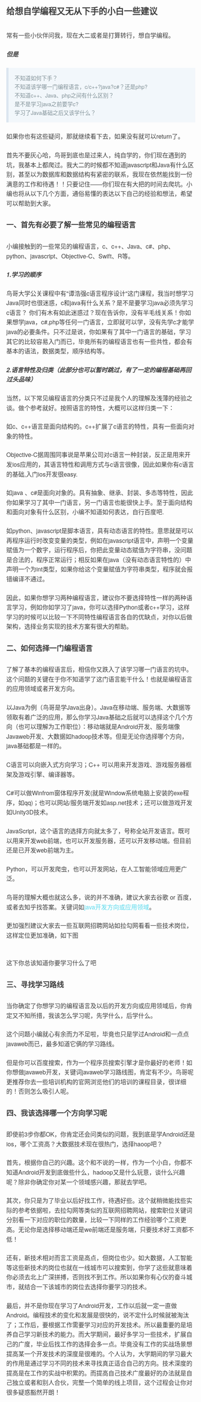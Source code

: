 <div class="output_wrapper" id="output_wrapper_id" style="font-size: 16px; color: rgb(62, 62, 62); line-height: 1.6; word-spacing: 0px; letter-spacing: 0px; font-family: 'Helvetica Neue', Helvetica, 'Hiragino Sans GB', 'Microsoft YaHei', Arial, sans-serif;"><h2 id="h" style="color: inherit; line-height: inherit; padding: 0px; margin: 1.5em 0px; font-weight: bold; font-size: 1.4em;"><span style="font-size: inherit; color: inherit; line-height: inherit; margin: 0px; padding: 0px;">给想自学编程又无从下手的小白一些建议</span></h2>
<p style="font-size: inherit; color: inherit; line-height: inherit; padding: 0px; margin: 1.5em 0px;">常有一些小伙伴问我，现在大二或者是打算转行，想自学编程。</p>
<h6 id="h-1" style="color: inherit; line-height: inherit; padding: 0px; margin: 1.5em 0px; font-weight: bold; font-size: 1em;"><span style="font-size: inherit; color: inherit; line-height: inherit; margin: 0px; padding: 0px;">但是</span></h6>
<blockquote style="line-height: inherit; display: block; padding: 15px 15px 15px 1rem; font-size: 0.9em; margin: 1em 0px; color: rgb(129, 145, 152); border-left: 6px solid rgb(220, 230, 240); background: rgb(242, 247, 251); overflow: auto; overflow-wrap: normal; word-break: normal;">
  <p style="font-size: inherit; color: inherit; line-height: inherit; padding: 0px; margin: 0px;">不知道如何下手？<br>不知道该学哪一门编程语言，c/c++?java?c#？还是php?<br>不知道c++、Java、php之间有什么区别？<br>是不是学习java之前要学c?<br>学习了Java基础之后又该学什么？</p>
</blockquote>
<p style="font-size: inherit; color: inherit; line-height: inherit; padding: 0px; margin: 1.5em 0px;">如果你也有这些疑问，那就继续看下去，如果没有就可以return了。</p>
<p style="font-size: inherit; color: inherit; line-height: inherit; padding: 0px; margin: 1.5em 0px;">首先不要灰心哈，鸟哥到底也是过来人，纯自学的，你们现在遇到的坑，我基本上都爬过。我大二的时候都不知道javascript和Java有什么区别，甚至以为数据库和数据结构有紧密的联系，我现在依然能找到一份满意的工作和待遇！！只要记住——你们现在有大把的时间去爬坑。小编也将从以下几个方面，通俗易懂的表达以下自己的经验和想法，希望可以帮助到大家。</p>
<h4 id="h-2" style="color: inherit; line-height: inherit; padding: 0px; margin: 1.5em 0px; font-weight: bold; font-size: 1.2em;"><span style="font-size: inherit; color: inherit; line-height: inherit; margin: 0px; padding: 0px;">一、首先有必要了解一些常见的编程语言</span></h4>
<p style="font-size: inherit; color: inherit; line-height: inherit; padding: 0px; margin: 1.5em 0px;">小编接触到的一些常见的编程语言，c、c++、Java、c#、php、python、javascript、Objective-C、Swift、R等。</p>
<h5 id="h1" style="color: inherit; line-height: inherit; padding: 0px; margin: 1.5em 0px; font-weight: bold; font-size: 1em;"><span style="font-size: inherit; color: inherit; line-height: inherit; margin: 0px; padding: 0px;">1.学习的顺序</span></h5>
<p style="font-size: inherit; color: inherit; line-height: inherit; padding: 0px; margin: 1.5em 0px;">鸟哥大学公关课程中有"谭浩强c语言程序设计"这门课程，我当时想学习Java同时也很迷惑，c和java有什么关系？是不是要学习java必须先学习c语言？ 你们有木有如此迷惑过？现在告诉你，没有半毛线关系！你如果想学java，c#,php等任何一门语言，立即就可以学，没有先学c才能学java的必要条件。只不过是说，你如果有了其中一门语言的基础，学习其它的比较容易入门而已，毕竟所有的编程语言也有一些共性，都会有基本的语法，数据类型，顺序结构等。</p>
<h5 id="h2" style="color: inherit; line-height: inherit; padding: 0px; margin: 1.5em 0px; font-weight: bold; font-size: 1em;"><span style="font-size: inherit; color: inherit; line-height: inherit; margin: 0px; padding: 0px;">2.语言特性及归类（此部分也可以暂时跳过，有了一定的编程基础再回过头品味）</span></h5>
<p style="font-size: inherit; color: inherit; line-height: inherit; padding: 0px; margin: 1.5em 0px;">当然，以下常见编程语言的分类只不过是我个人的理解及浅薄的经验之谈。做个参考就好。按照语言的特性，大概可以这样归类一下：</p>
<p style="font-size: inherit; color: inherit; line-height: inherit; padding: 0px; margin: 1.5em 0px;">如c、c++语言是面向结构的。c++扩展了c语言的特性，具有一些面向对象的特性。</p>
<p style="font-size: inherit; color: inherit; line-height: inherit; padding: 0px; margin: 1.5em 0px;">Objective-C据周围同事说是苹果公司对c语言一种封装，反正是用来开发ios应用的，其语言特性和调用方式与c语言很像，因此如果你有c语言的基础,入门ios开发很easy.</p>
<p style="font-size: inherit; color: inherit; line-height: inherit; padding: 0px; margin: 1.5em 0px;">如java 、c#是面向对象的。具有抽象、继承、封装、多态等特性，因此你如果学习了其中一门语言，另一门语言也能很快上手。至于面向结构和面向对象有什么区别，小编不知道如何表达，自行百度吧.</p>
<p style="font-size: inherit; color: inherit; line-height: inherit; padding: 0px; margin: 1.5em 0px;">如python、javascript是脚本语言，具有动态语言的特性。意思就是可以再程序运行时改变变量的类型，例如在javascript语言中，声明一个变量赋值为一个数字，运行程序后，你把此变量动态赋值为字符串，没问题是合法的，程序正常运行；相反如果在java（没有动态语言特性的）中声明一个为int类型，如果你给这个变量赋值为字符串类型，程序就会报错编译不通过。</p>
<p style="font-size: inherit; color: inherit; line-height: inherit; padding: 0px; margin: 1.5em 0px;">因此，如果你想学习两种编程语言，建议你不要选择特性一样的两种语言学习，例如你如学习了java，你可以选择Python或者c++学习，这样学习的时候可以比较一下不同特性编程语言各自的优缺点，对你以后做架构，选择业务实现的技术方案有很大的帮助。</p>
<h4 id="h-3" style="color: inherit; line-height: inherit; padding: 0px; margin: 1.5em 0px; font-weight: bold; font-size: 1.2em;"><span style="font-size: inherit; color: inherit; line-height: inherit; margin: 0px; padding: 0px;">二、如何选择一门编程语言</span></h4>
<p style="font-size: inherit; color: inherit; line-height: inherit; padding: 0px; margin: 1.5em 0px;">了解了基本的编程语言后，相信你又跌入了该学习哪一门语言的坑中。这个问题的关键在于你不知道学了这门语言能干什么！也就是编程语言的应用领域或者开发方向。</p>
<p style="font-size: inherit; color: inherit; line-height: inherit; padding: 0px; margin: 1.5em 0px;">以Java为例（鸟哥是学Java出身）。Java在移动端、服务端、大数据等领取有着广泛的应用，那么你学习Java基础之后就可以选择这个几个方向（也可以理解为工作职位）：移动端就是Android开发、服务端像Javaweb开发、大数据如hadoop技术等。但是无论你选择哪个方向，java基础都是一样的。</p>
<p style="font-size: inherit; color: inherit; line-height: inherit; padding: 0px; margin: 1.5em 0px;">C语言可以向嵌入式方向学习；C++ 可以用来开发游戏、游戏服务器框架及游戏引擎、编译器等。</p>
<p style="font-size: inherit; color: inherit; line-height: inherit; padding: 0px; margin: 1.5em 0px;">C#可以做Winfrom窗体程序开发(就是Window系统电脑上安装的exe程序，如qq)；也可以网站/服务端开发如asp.net技术；还可以做游戏开发如Unity3D技术。</p>
<p style="font-size: inherit; color: inherit; line-height: inherit; padding: 0px; margin: 1.5em 0px;">JavaScript，这个语言的选择方向就太多了，号称全站开发语言。既可以用来开发web前端，也可以开发服务器，还可以开发移动端。但目前还是已开发web前端为主。</p>
<p style="font-size: inherit; color: inherit; line-height: inherit; padding: 0px; margin: 1.5em 0px;">Python，可以开发爬虫，也可以开发网站，在人工智能领域应用更广泛。</p>
<p style="font-size: inherit; color: inherit; line-height: inherit; padding: 0px; margin: 1.5em 0px;">鸟哥的理解大概也就这么多，说的并不准确，建议大家去谷歌 or 百度，或者去知乎找答案。关键词如<span style="font-size: inherit; line-height: inherit; margin: 0px; padding: 0px; color: #5bdaed;">java开发方向或应用领域</span>。</p>
<p style="font-size: inherit; color: inherit; line-height: inherit; padding: 0px; margin: 1.5em 0px;">更加强烈建议大家去一些互联网招聘网站如拉勾网看看一些技术岗位，这样定位更加准确，如下图<br></p><figure style="font-size: inherit; color: inherit; line-height: inherit; margin: 0px; padding: 0px;"><img src="https://www.codewechat.com/wp-content/uploads/20200205221538.png" alt="" title="" style="font-size: inherit; color: inherit; line-height: inherit; padding: 0px; display: block; margin: 0px auto; max-width: 100%;"><figcaption style="line-height: inherit; margin: 0px; padding: 0px; margin-top: 10px; text-align: center; color: rgb(153, 153, 153); font-size: 0.7em;"></figcaption></figure>
<p style="font-size: inherit; color: inherit; line-height: inherit; padding: 0px; margin: 1.5em 0px;">这下你总该知道你要学习什么了吧</p>
<h4 id="h-4" style="color: inherit; line-height: inherit; padding: 0px; margin: 1.5em 0px; font-weight: bold; font-size: 1.2em;"><span style="font-size: inherit; color: inherit; line-height: inherit; margin: 0px; padding: 0px;">三、寻找学习路线</span></h4>
<p style="font-size: inherit; color: inherit; line-height: inherit; padding: 0px; margin: 1.5em 0px;">当你确定了你想学习的编程语言及以后的开发方向或应用领域后，你肯定又不知所措，我该怎么学习呢，先学什么，后学什么。</p>
<p style="font-size: inherit; color: inherit; line-height: inherit; padding: 0px; margin: 1.5em 0px;">这个问题小编就心有余而力不足啦，毕竟也只是学过Android和一点点javaweb而已，最多知道它俩的学习路线。</p>
<p style="font-size: inherit; color: inherit; line-height: inherit; padding: 0px; margin: 1.5em 0px;">但是你可以百度搜索，作为一个程序员搜索引擎才是你最好的老师！如你想做javaweb开发，关键词javaweb学习路线图，肯定有不少。鸟哥呢更推荐你去一些培训机构的官网浏览他们的培训的课程目录，很详细的！否则怎么吸引人呢。</p>
<h4 id="h-5" style="color: inherit; line-height: inherit; padding: 0px; margin: 1.5em 0px; font-weight: bold; font-size: 1.2em;"><span style="font-size: inherit; color: inherit; line-height: inherit; margin: 0px; padding: 0px;">四、我该选择哪一个方向学习呢</span></h4>
<p style="font-size: inherit; color: inherit; line-height: inherit; padding: 0px; margin: 1.5em 0px;">即使前3步你都OK，你肯定还会问类似的问题，我到底是学Android还是ios，哪个工资高？大数据技术现在很热门，选择haoop吧？</p>
<p style="font-size: inherit; color: inherit; line-height: inherit; padding: 0px; margin: 1.5em 0px;">首先，根据你自己的兴趣。这个和不说的一样，作为一个小白，你都不知道Android开发到底做些什么，hadoop又是什么玩意，谈什么兴趣呢？除非你确定你对某一个领域感兴趣，那就去学吧。</p>
<p style="font-size: inherit; color: inherit; line-height: inherit; padding: 0px; margin: 1.5em 0px;">其次，你只是为了毕业以后好找工作，待遇好些。这个就稍微能找些实际的参考依据啦，去拉勾网等类似的互联网招聘网站，搜索职位关键词分别看一下对应的职位的数量，比较一下同样的工作经验哪个工资更高。无论你是选择移动端还是we前端还是服务端，只要技术好工资都不低！</p>
<p style="font-size: inherit; color: inherit; line-height: inherit; padding: 0px; margin: 1.5em 0px;">还有，新技术相对而言工资是高点，但岗位也少。如大数据，人工智能等这些新技术的岗位也就在一线城市可以搜索到，你学了这些就意味着你必须去北上广深拼搏，否则找不到工作。所以如果你有心仪的奋斗城市，就结合一下该城市的岗位去选择你要学习的技术。</p>
<p style="font-size: inherit; color: inherit; line-height: inherit; padding: 0px; margin: 1.5em 0px;">最后，并不是你现在学习了Android开发，工作以后就一定一直做Android。编程技术的变化和发展是很快的，说不定什么时候就被淘汰了；工作后，要根据工作需要学习对应的开发技术。所以最重要的是培养自己学习新技术的能力。而大学期间，最好多学习一些技术，扩展自己的广度，毕业后找工作的选择会多一点。毕竟没有工作的实战场景想提高某一个开发技术的深度是很难的。个人认为，大学期间的学习最大的作用是通过学习不同的技术来寻找真正适合自己的方向。技术深度的提高是在工作的实战中积累的。而提高自己技术广度最好的办法就是自己独立或者和别人合伙，完整一个简单的线上项目，这个过程会让你对很多疑惑豁然开朗！</p></div>
